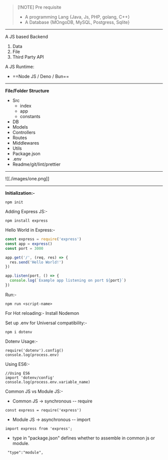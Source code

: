 
> [!NOTE] Pre requisite
>  - A programming Lang {Java, Js, PHP, golang, C++}
>  -  A Database {MOngoDB, MySQL, Postgress, Sqlite}

---
A  JS based Backend
1. Data
2. File
3. Third Party API

A  JS Runtime: 
- ==Node JS / Deno / Bun==
---

**File/Folder Structure**

- Src
	-  index
	- app
	- constants
- DB
- Models
- Controllers
- Routes
- Middlewares
- Utils
- Package.json
- .env
- Readme/git/lint/prettier
---
![[./images/one.png]]

---

**Initialization:-**
```
npm init
```
Adding Express JS:-
```
npm install express
```
Hello World in Express:-
```javascript
const express = require('express')
const app = express()
const port = 3000

app.get('/', (req, res) => {
  res.send('Hello World!')
})

app.listen(port, () => {
  console.log(`Example app listening on port ${port}`)
})
```

Run:-
```
npm run <script-name>
```
For Hot reloading:-
	Install Nodemon

Set up .env for Universal compatibility:-

```
npm i dotenv
```

Dotenv Usage:-
```
require('dotenv').config()
console.log(process.env)
```
Using ES6:-
```
//Using ES6
import 'dotenv/config'
console.log(process.env.variable_name)
```

Common JS vs Module JS:-

- Common JS -> synchronous -- require
```
const express = require('express')
```


- Module JS -> asynchronous -- import
```
import express from 'express';
```

- type in "package.json" defines whether to assemble in common js or module.
```
 "type":"module",
```
